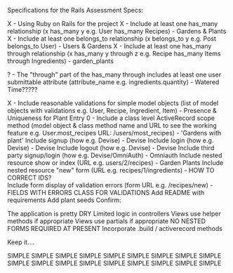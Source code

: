 Specifications for the Rails Assessment
Specs:

X - Using Ruby on Rails for the project
X - Include at least one has_many relationship (x has_many y e.g. User has_many Recipes)
	- Gardens & Plants
X - Include at least one belongs_to relationship (x belongs_to y e.g. Post belongs_to User)
	- Users & Gardens
X - Include at least one has_many through relationship (x has_many y through z e.g. Recipe has_many Items through Ingredients)
	- garden_plants

? - The "through" part of the has_many through includes at least one user submittable attribute (attribute_name e.g. ingredients.quantity)
	- Watered Time?????

X - Include reasonable validations for simple model objects (list of model objects with validations e.g. User, Recipe, Ingredient, Item)
	- Presence & Uniqueness for Plant Entry
0 - Include a class level ActiveRecord scope method (model object & class method name and URL to see the working feature e.g. User.most_recipes URL: /users/most_recipes)
	- 'Gardens with plant'
 Include signup (how e.g. Devise)
 	- Devise
 Include login (how e.g. Devise)
 	- Devise
 Include logout (how e.g. Devise)
 	- Devise
 Include third party signup/login (how e.g. Devise/OmniAuth)
 	- Omniauth
 Include nested resource show or index (URL e.g. users/2/recipes)
 	- Garden Plants
 Include nested resource "new" form (URL e.g. recipes/1/ingredients)
	- HOW TO CORRECT IDS?	
 Include form display of validation errors (form URL e.g. /recipes/new)
 	- FIELDS WITH ERRORS CLASS FOR VALIDATIONS
 Add README with requirements
 Add plant seeds
Confirm:

 The application is pretty DRY
 Limited logic in controllers
 Views use helper methods if appropriate
 Views use partials if appropriate
 NO NESTED FORMS REQUIRED AT PRESENT
 Incorporate .build / activerecord methods

Keep it....

 SIMPLE SIMPLE SIMPLE SIMPLE SIMPLE SIMPLE SIMPLE SIMPLE SIMPLE SIMPLE SIMPLE SIMPLE SIMPLE SIMPLE SIMPLE SIMPLE SIMPLE SIMPLE 